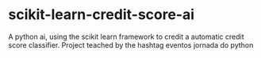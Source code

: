 # scikit-learn-credit-score-ai
 A python ai, using the scikit learn framework to credit a automatic credit score classifier. Project teached by the hashtag eventos jornada do python 
